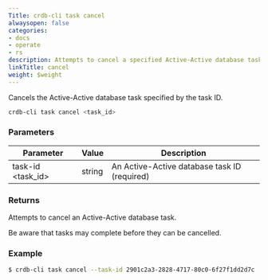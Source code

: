```yaml
---
Title: crdb-cli task cancel
alwaysopen: false
categories:
- docs
- operate
- rs
description: Attempts to cancel a specified Active-Active database task.
linkTitle: cancel
weight: $weight
---
```


Cancels the Active-Active database task specified by the task ID.

```sh
crdb-cli task cancel <task_id>
```

### Parameters

| Parameter           | Value  | Description                         |
|---------------------|--------|-------------------------------------|
| task-id \<task_id\>  | string | An Active-Active database task ID (required) |

### Returns

Attempts to cancel an Active-Active database task.

Be aware that tasks may complete before they can be cancelled.

### Example

```sh
$ crdb-cli task cancel --task-id 2901c2a3-2828-4717-80c0-6f27f1dd2d7c 
```
